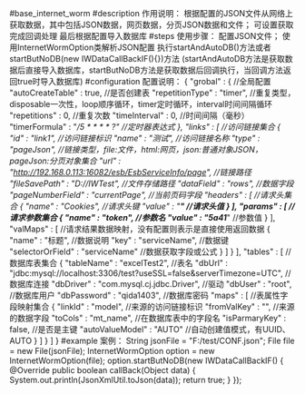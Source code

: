 #base_internet_worm
#description
作用说明：
  根据配置的JSON文件从网络上获取数据，其中包括JSON数据，网页数据，分页JSON数据和文件；
  可设置获取完成回调处理
  最后根据配置导入数据库
#steps
使用步骤：
  配置JSON文件；
  使用InternetWormOption类解析JSON配置
  执行startAndAutoDB()方法或者startButNoDB(new IWDataCallBackIF(){})方法
  (startAndAutoDB方法是获取数据后直接导入数据库，startButNoDB方法是获取数据后回调执行，当回调方法返回true时导入数据库)
#configuration
配置说明：
{
  "grobal" : {  //全局配置
    "autoCreateTable" : true,           //是否创建表
    "repetitionType" : "timer",         //重复类型，disposable一次性，loop顺序循环，timer定时循环，interval时间间隔循环
    "repetitions" : 0,                  //重复次数
    "timeInterval" : 0,                 //时间间隔（毫秒）
    "timerFormula" : "*/5 * * * * ?"    //定时器表达式
  },
  "links" : [   //访问链接集合
    {
      "id" : "link1",           //访问链接标识
      "name" : "测试",            //访问链接名称
      "type" : "pageJson",          //链接类型，file:文件，html:网页，json:普通对象JSON，pageJson:分页对象集合
      "url" : "http://192.168.0.113:16082/esb/EsbServiceInfo/page",     //链接路径
      "fileSavePath" : "D://IWTest",        //文件存储路径
      "dataField" : "rows",                 //数据字段
      "pageNumberField" : "currentPage",    //当前页码字段
      "headers" : [     //请求头集合
        {
           "name" : "Cookies",    //请求头键
           "value" : "************"     //请求头值
        }
      ],
      "params" : [      //请求参数集合
        {
          "name" : "token",     //参数名
          "value" : "5a41***********"       //参数值
        }
      ],
      "valMaps" : [     //请求结果数据映射，没有配置则表示是直接使用返回数据
        {
          "name" : "标题",    //数据说明
          "key" : "serviceName",    //数据键
          "selectorOrField" : "serviceName"     //数据获取字段或公式
        }
      ]
    }
  ],
  "tables" : [      //数据库表集合
    {
      "tableName" : "excelTest2",       //表名
      "dbUrl" : "jdbc:mysql://localhost:3306/test?useSSL=false&serverTimezone=UTC",     //数据库连接
      "dbDriver" : "com.mysql.cj.jdbc.Driver",      //驱动
      "dbUser" : "root",        //数据库用户
      "dbPassword" : "qida1403",    //数据库密码
      "maps" : [    //表属性字段映射集合
        {
          "linkId" : "model",   //来源的访问链接标识
          "fromValKey" : "",    //来源的数据字段
          "toCols" : "mt_name", //在数据库表中的字段名
          "isParmaryKey" : false, //是否是主键
          "autoValueModel" : "AUTO" //自动创建值模式，有UUID、AUTO
        }
      ]
    }
  ]
}
#example
案例：
	String jsonFile = "F:/test/CONF.json";
    File file = new File(jsonFile);
    InternetWormOption option = new InternetWormOption(file);
    option.startButNoDB(new IWDataCallBackIF() {
        @Override
        public boolean callBack(Object data) {
            System.out.println(JsonXmlUtil.toJson(data));
            return true;
        }
    });